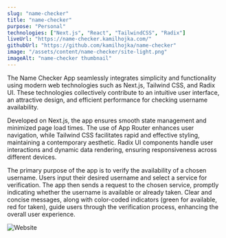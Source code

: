 ```yaml
---
slug: "name-checker"
title: "name-checker"
purpose: "Personal"
technologies: ["Next.js", "React", "TailwindCSS", "Radix"]
liveUrl: "https://name-checker.kamilhojka.com/"
githubUrl: "https://github.com/kamilhojka/name-checker"
image: "/assets/content/name-checker/site-light.png"
imageAlt: "name-checker thumbnail"
---
```


The Name Checker App seamlessly integrates simplicity and functionality using modern web technologies such as Next.js, Tailwind CSS, and Radix UI. These technologies collectively contribute to an intuitive user interface, an attractive design, and efficient performance for checking username availability.

Developed on Next.js, the app ensures smooth state management and minimized page load times. The use of App Router enhances user navigation, while Tailwind CSS facilitates rapid and effective styling, maintaining a contemporary aesthetic. Radix UI components handle user interactions and dynamic data rendering, ensuring responsiveness across different devices.

The primary purpose of the app is to verify the availability of a chosen username. Users input their desired username and select a service for verification. The app then sends a request to the chosen service, promptly indicating whether the username is available or already taken. Clear and concise messages, along with color-coded indicators (green for available, red for taken), guide users through the verification process, enhancing the overall user experience.

![Website](/assets/content/name-checker/site-dark.png)

